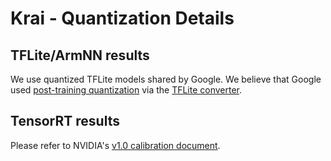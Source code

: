 # Krai - Quantization Details

## TFLite/ArmNN results

We use quantized TFLite models shared by Google.
We believe that Google used [post-training quantization](https://www.tensorflow.org/lite/performance/post_training_quantization) via the [TFLite converter](https://www.tensorflow.org/lite/convert/).

## TensorRT results

Please refer to NVIDIA's [v1.0 calibration document](https://github.com/mlcommons/inference_results_v1.0/blob/master/closed/NVIDIA/calibration.md).
